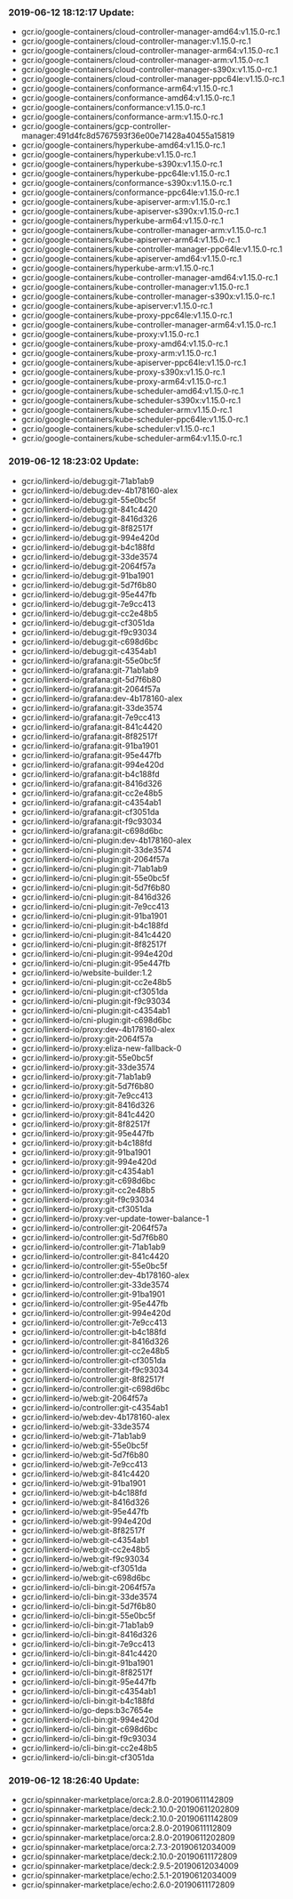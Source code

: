 ### 2019-06-12 18:12:17 Update:

- gcr.io/google-containers/cloud-controller-manager-amd64:v1.15.0-rc.1
- gcr.io/google-containers/cloud-controller-manager:v1.15.0-rc.1
- gcr.io/google-containers/cloud-controller-manager-arm64:v1.15.0-rc.1
- gcr.io/google-containers/cloud-controller-manager-arm:v1.15.0-rc.1
- gcr.io/google-containers/cloud-controller-manager-s390x:v1.15.0-rc.1
- gcr.io/google-containers/cloud-controller-manager-ppc64le:v1.15.0-rc.1
- gcr.io/google-containers/conformance-arm64:v1.15.0-rc.1
- gcr.io/google-containers/conformance-amd64:v1.15.0-rc.1
- gcr.io/google-containers/conformance:v1.15.0-rc.1
- gcr.io/google-containers/conformance-arm:v1.15.0-rc.1
- gcr.io/google-containers/gcp-controller-manager:491d4fc8d5767593f36e00e71428a40455a15819
- gcr.io/google-containers/hyperkube-amd64:v1.15.0-rc.1
- gcr.io/google-containers/hyperkube:v1.15.0-rc.1
- gcr.io/google-containers/hyperkube-s390x:v1.15.0-rc.1
- gcr.io/google-containers/hyperkube-ppc64le:v1.15.0-rc.1
- gcr.io/google-containers/conformance-s390x:v1.15.0-rc.1
- gcr.io/google-containers/conformance-ppc64le:v1.15.0-rc.1
- gcr.io/google-containers/kube-apiserver-arm:v1.15.0-rc.1
- gcr.io/google-containers/kube-apiserver-s390x:v1.15.0-rc.1
- gcr.io/google-containers/hyperkube-arm64:v1.15.0-rc.1
- gcr.io/google-containers/kube-controller-manager-arm:v1.15.0-rc.1
- gcr.io/google-containers/kube-apiserver-arm64:v1.15.0-rc.1
- gcr.io/google-containers/kube-controller-manager-ppc64le:v1.15.0-rc.1
- gcr.io/google-containers/kube-apiserver-amd64:v1.15.0-rc.1
- gcr.io/google-containers/hyperkube-arm:v1.15.0-rc.1
- gcr.io/google-containers/kube-controller-manager-amd64:v1.15.0-rc.1
- gcr.io/google-containers/kube-controller-manager:v1.15.0-rc.1
- gcr.io/google-containers/kube-controller-manager-s390x:v1.15.0-rc.1
- gcr.io/google-containers/kube-apiserver:v1.15.0-rc.1
- gcr.io/google-containers/kube-proxy-ppc64le:v1.15.0-rc.1
- gcr.io/google-containers/kube-controller-manager-arm64:v1.15.0-rc.1
- gcr.io/google-containers/kube-proxy:v1.15.0-rc.1
- gcr.io/google-containers/kube-proxy-amd64:v1.15.0-rc.1
- gcr.io/google-containers/kube-proxy-arm:v1.15.0-rc.1
- gcr.io/google-containers/kube-apiserver-ppc64le:v1.15.0-rc.1
- gcr.io/google-containers/kube-proxy-s390x:v1.15.0-rc.1
- gcr.io/google-containers/kube-proxy-arm64:v1.15.0-rc.1
- gcr.io/google-containers/kube-scheduler-amd64:v1.15.0-rc.1
- gcr.io/google-containers/kube-scheduler-s390x:v1.15.0-rc.1
- gcr.io/google-containers/kube-scheduler-arm:v1.15.0-rc.1
- gcr.io/google-containers/kube-scheduler-ppc64le:v1.15.0-rc.1
- gcr.io/google-containers/kube-scheduler:v1.15.0-rc.1
- gcr.io/google-containers/kube-scheduler-arm64:v1.15.0-rc.1
### 2019-06-12 18:23:02 Update:

- gcr.io/linkerd-io/debug:git-71ab1ab9
- gcr.io/linkerd-io/debug:dev-4b178160-alex
- gcr.io/linkerd-io/debug:git-55e0bc5f
- gcr.io/linkerd-io/debug:git-841c4420
- gcr.io/linkerd-io/debug:git-8416d326
- gcr.io/linkerd-io/debug:git-8f82517f
- gcr.io/linkerd-io/debug:git-994e420d
- gcr.io/linkerd-io/debug:git-b4c188fd
- gcr.io/linkerd-io/debug:git-33de3574
- gcr.io/linkerd-io/debug:git-2064f57a
- gcr.io/linkerd-io/debug:git-91ba1901
- gcr.io/linkerd-io/debug:git-5d7f6b80
- gcr.io/linkerd-io/debug:git-95e447fb
- gcr.io/linkerd-io/debug:git-7e9cc413
- gcr.io/linkerd-io/debug:git-cc2e48b5
- gcr.io/linkerd-io/debug:git-cf3051da
- gcr.io/linkerd-io/debug:git-f9c93034
- gcr.io/linkerd-io/debug:git-c698d6bc
- gcr.io/linkerd-io/debug:git-c4354ab1
- gcr.io/linkerd-io/grafana:git-55e0bc5f
- gcr.io/linkerd-io/grafana:git-71ab1ab9
- gcr.io/linkerd-io/grafana:git-5d7f6b80
- gcr.io/linkerd-io/grafana:git-2064f57a
- gcr.io/linkerd-io/grafana:dev-4b178160-alex
- gcr.io/linkerd-io/grafana:git-33de3574
- gcr.io/linkerd-io/grafana:git-7e9cc413
- gcr.io/linkerd-io/grafana:git-841c4420
- gcr.io/linkerd-io/grafana:git-8f82517f
- gcr.io/linkerd-io/grafana:git-91ba1901
- gcr.io/linkerd-io/grafana:git-95e447fb
- gcr.io/linkerd-io/grafana:git-994e420d
- gcr.io/linkerd-io/grafana:git-b4c188fd
- gcr.io/linkerd-io/grafana:git-8416d326
- gcr.io/linkerd-io/grafana:git-cc2e48b5
- gcr.io/linkerd-io/grafana:git-c4354ab1
- gcr.io/linkerd-io/grafana:git-cf3051da
- gcr.io/linkerd-io/grafana:git-f9c93034
- gcr.io/linkerd-io/grafana:git-c698d6bc
- gcr.io/linkerd-io/cni-plugin:dev-4b178160-alex
- gcr.io/linkerd-io/cni-plugin:git-33de3574
- gcr.io/linkerd-io/cni-plugin:git-2064f57a
- gcr.io/linkerd-io/cni-plugin:git-71ab1ab9
- gcr.io/linkerd-io/cni-plugin:git-55e0bc5f
- gcr.io/linkerd-io/cni-plugin:git-5d7f6b80
- gcr.io/linkerd-io/cni-plugin:git-8416d326
- gcr.io/linkerd-io/cni-plugin:git-7e9cc413
- gcr.io/linkerd-io/cni-plugin:git-91ba1901
- gcr.io/linkerd-io/cni-plugin:git-b4c188fd
- gcr.io/linkerd-io/cni-plugin:git-841c4420
- gcr.io/linkerd-io/cni-plugin:git-8f82517f
- gcr.io/linkerd-io/cni-plugin:git-994e420d
- gcr.io/linkerd-io/cni-plugin:git-95e447fb
- gcr.io/linkerd-io/website-builder:1.2
- gcr.io/linkerd-io/cni-plugin:git-cc2e48b5
- gcr.io/linkerd-io/cni-plugin:git-cf3051da
- gcr.io/linkerd-io/cni-plugin:git-f9c93034
- gcr.io/linkerd-io/cni-plugin:git-c4354ab1
- gcr.io/linkerd-io/cni-plugin:git-c698d6bc
- gcr.io/linkerd-io/proxy:dev-4b178160-alex
- gcr.io/linkerd-io/proxy:git-2064f57a
- gcr.io/linkerd-io/proxy:eliza-new-fallback-0
- gcr.io/linkerd-io/proxy:git-55e0bc5f
- gcr.io/linkerd-io/proxy:git-33de3574
- gcr.io/linkerd-io/proxy:git-71ab1ab9
- gcr.io/linkerd-io/proxy:git-5d7f6b80
- gcr.io/linkerd-io/proxy:git-7e9cc413
- gcr.io/linkerd-io/proxy:git-8416d326
- gcr.io/linkerd-io/proxy:git-841c4420
- gcr.io/linkerd-io/proxy:git-8f82517f
- gcr.io/linkerd-io/proxy:git-95e447fb
- gcr.io/linkerd-io/proxy:git-b4c188fd
- gcr.io/linkerd-io/proxy:git-91ba1901
- gcr.io/linkerd-io/proxy:git-994e420d
- gcr.io/linkerd-io/proxy:git-c4354ab1
- gcr.io/linkerd-io/proxy:git-c698d6bc
- gcr.io/linkerd-io/proxy:git-cc2e48b5
- gcr.io/linkerd-io/proxy:git-f9c93034
- gcr.io/linkerd-io/proxy:git-cf3051da
- gcr.io/linkerd-io/proxy:ver-update-tower-balance-1
- gcr.io/linkerd-io/controller:git-2064f57a
- gcr.io/linkerd-io/controller:git-5d7f6b80
- gcr.io/linkerd-io/controller:git-71ab1ab9
- gcr.io/linkerd-io/controller:git-841c4420
- gcr.io/linkerd-io/controller:git-55e0bc5f
- gcr.io/linkerd-io/controller:dev-4b178160-alex
- gcr.io/linkerd-io/controller:git-33de3574
- gcr.io/linkerd-io/controller:git-91ba1901
- gcr.io/linkerd-io/controller:git-95e447fb
- gcr.io/linkerd-io/controller:git-994e420d
- gcr.io/linkerd-io/controller:git-7e9cc413
- gcr.io/linkerd-io/controller:git-b4c188fd
- gcr.io/linkerd-io/controller:git-8416d326
- gcr.io/linkerd-io/controller:git-cc2e48b5
- gcr.io/linkerd-io/controller:git-cf3051da
- gcr.io/linkerd-io/controller:git-f9c93034
- gcr.io/linkerd-io/controller:git-8f82517f
- gcr.io/linkerd-io/controller:git-c698d6bc
- gcr.io/linkerd-io/web:git-2064f57a
- gcr.io/linkerd-io/controller:git-c4354ab1
- gcr.io/linkerd-io/web:dev-4b178160-alex
- gcr.io/linkerd-io/web:git-33de3574
- gcr.io/linkerd-io/web:git-71ab1ab9
- gcr.io/linkerd-io/web:git-55e0bc5f
- gcr.io/linkerd-io/web:git-5d7f6b80
- gcr.io/linkerd-io/web:git-7e9cc413
- gcr.io/linkerd-io/web:git-841c4420
- gcr.io/linkerd-io/web:git-91ba1901
- gcr.io/linkerd-io/web:git-b4c188fd
- gcr.io/linkerd-io/web:git-8416d326
- gcr.io/linkerd-io/web:git-95e447fb
- gcr.io/linkerd-io/web:git-994e420d
- gcr.io/linkerd-io/web:git-8f82517f
- gcr.io/linkerd-io/web:git-c4354ab1
- gcr.io/linkerd-io/web:git-cc2e48b5
- gcr.io/linkerd-io/web:git-f9c93034
- gcr.io/linkerd-io/web:git-cf3051da
- gcr.io/linkerd-io/web:git-c698d6bc
- gcr.io/linkerd-io/cli-bin:git-2064f57a
- gcr.io/linkerd-io/cli-bin:git-33de3574
- gcr.io/linkerd-io/cli-bin:git-5d7f6b80
- gcr.io/linkerd-io/cli-bin:git-55e0bc5f
- gcr.io/linkerd-io/cli-bin:git-71ab1ab9
- gcr.io/linkerd-io/cli-bin:git-8416d326
- gcr.io/linkerd-io/cli-bin:git-7e9cc413
- gcr.io/linkerd-io/cli-bin:git-841c4420
- gcr.io/linkerd-io/cli-bin:git-91ba1901
- gcr.io/linkerd-io/cli-bin:git-8f82517f
- gcr.io/linkerd-io/cli-bin:git-95e447fb
- gcr.io/linkerd-io/cli-bin:git-c4354ab1
- gcr.io/linkerd-io/cli-bin:git-b4c188fd
- gcr.io/linkerd-io/go-deps:b3c7654e
- gcr.io/linkerd-io/cli-bin:git-994e420d
- gcr.io/linkerd-io/cli-bin:git-c698d6bc
- gcr.io/linkerd-io/cli-bin:git-f9c93034
- gcr.io/linkerd-io/cli-bin:git-cc2e48b5
- gcr.io/linkerd-io/cli-bin:git-cf3051da
### 2019-06-12 18:26:40 Update:

- gcr.io/spinnaker-marketplace/orca:2.8.0-20190611142809
- gcr.io/spinnaker-marketplace/deck:2.10.0-20190611202809
- gcr.io/spinnaker-marketplace/deck:2.10.0-20190611142809
- gcr.io/spinnaker-marketplace/orca:2.8.0-20190611112809
- gcr.io/spinnaker-marketplace/orca:2.8.0-20190611202809
- gcr.io/spinnaker-marketplace/orca:2.7.3-20190612034009
- gcr.io/spinnaker-marketplace/deck:2.10.0-20190611172809
- gcr.io/spinnaker-marketplace/deck:2.9.5-20190612034009
- gcr.io/spinnaker-marketplace/echo:2.5.1-20190612034009
- gcr.io/spinnaker-marketplace/echo:2.6.0-20190611172809
